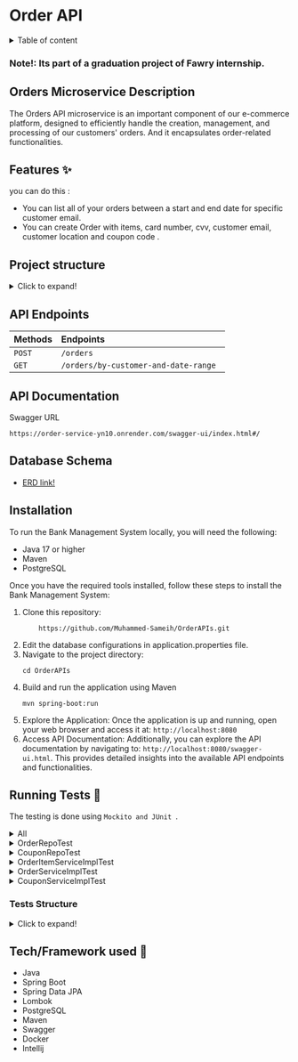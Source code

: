 # Order API

<details>
<summary>Table of content</summary>

- - [Shipping Microservice Description](#shipping-microservice-description)
  - [Features ✨](#features-)
  - [Project structure](#project-structure)
  - [API Endpoints](#api-endpoints)
  - [API Documentation](#api-documentation)
  - [Database Schema](#database-schema)
  - [Installation & How to use 📥](#installation-)
  - [Running Tests 🧪](#running-tests-)
    - [Tests Structure](#tests-structure)
  - [Tech/Framework used 🧰](#techframework-used-)
  </details>

### Note!: Its part of a graduation project of Fawry internship.

## Orders Microservice Description

The Orders API microservice is an important component of our e-commerce platform, designed to efficiently handle the creation, management, and processing of our customers' orders.
And it encapsulates order-related functionalities.

## Features ✨

you can do this :

- You can list all of your orders between a start and end date for specific customer email.
- You can create Order with items, card number, cvv, customer email, customer location and coupon code .

## Project structure

<details>
<summary>Click to expand!</summary>

```bash
## Project Structure

📦main
 ┣ 📂java
 ┃ ┗ 📂com
 ┃ ┃ ┗ 📂example
 ┃ ┃ ┃ ┗ 📂orderapis
 ┃ ┃ ┃ ┃ ┣ 📂controller
 ┃ ┃ ┃ ┃ ┃ ┗ 📜OrderController.java
 ┃ ┃ ┃ ┃ ┣ 📂entity
 ┃ ┃ ┃ ┃ ┃ ┣ 📜Coupon.java
 ┃ ┃ ┃ ┃ ┃ ┣ 📜Order.java
 ┃ ┃ ┃ ┃ ┃ ┗ 📜OrderItem.java
 ┃ ┃ ┃ ┃ ┣ 📂exception
 ┃ ┃ ┃ ┃ ┃ ┣ 📜ErrorDetails.java
 ┃ ┃ ┃ ┃ ┃ ┣ 📜GlobalExceptionHandler.java
 ┃ ┃ ┃ ┃ ┃ ┗ 📜RecordNotFoundException.java
 ┃ ┃ ┃ ┃ ┣ 📂mapper
 ┃ ┃ ┃ ┃ ┃ ┣ 📜CouponMapper.java
 ┃ ┃ ┃ ┃ ┃ ┣ 📜OrderMapper.java
 ┃ ┃ ┃ ┃ ┃ ┗ 📜OrderItemMapper.java
 ┃ ┃ ┃ ┃ ┣ 📂model
 ┃ ┃ ┃ ┃ ┃ ┣ 📂bank
 ┃ ┃ ┃ ┃ ┃ ┃ ┣ 📜DepositRequest.java
 ┃ ┃ ┃ ┃ ┃ ┃ ┗ 📜WithdawRequest.java
 ┃ ┃ ┃ ┃ ┃ ┣ 📂coupon
 ┃ ┃ ┃ ┃ ┃ ┃ ┣ 📜CouponModelForRequest.java
 ┃ ┃ ┃ ┃ ┃ ┃ ┣ 📜CouponModelForResponse.java
 ┃ ┃ ┃ ┃ ┃ ┃ ┗ 📜CouponModelForUseCoupon.java
 ┃ ┃ ┃ ┃ ┃ ┣ 📂order
 ┃ ┃ ┃ ┃ ┃ ┃ ┣ 📜OrderModelForRequest.java
 ┃ ┃ ┃ ┃ ┃ ┃ ┗ 📜OrderModelForResponse.java
 ┃ ┃ ┃ ┃ ┃ ┣ 📂orderItem
 ┃ ┃ ┃ ┃ ┃ ┃ ┣ 📜OrderItemModelForRequest.java
 ┃ ┃ ┃ ┃ ┃ ┃ ┗ 📜OrderItemModelForResponse.java
 ┃ ┃ ┃ ┃ ┃ ┣ 📂product
 ┃ ┃ ┃ ┃ ┃ ┃ ┣ 📜ProductModel.java
 ┃ ┃ ┃ ┃ ┃ ┃ ┗ 📜ProductModelForConsume.java
 ┃ ┃ ┃ ┃ ┃ ┣ 📂shipping
 ┃ ┃ ┃ ┃ ┃ ┃ ┗ 📜ShippingModel.java
 ┃ ┃ ┃ ┃ ┃ ┗ 📂store
 ┃ ┃ ┃ ┃ ┃ ┃ ┗ 📜StoreModelResponse.java
 ┃ ┃ ┃ ┃ ┣ 📂repo
 ┃ ┃ ┃ ┃ ┃ ┣ 📜CouponRepo.java
 ┃ ┃ ┃ ┃ ┃ ┣ 📜OrderRepo.java
 ┃ ┃ ┃ ┃ ┃ ┗ 📜OrderItemRepo.java
 ┃ ┃ ┃ ┃ ┣ 📂service
 ┃ ┃ ┃ ┃ ┃ ┣ 📂impl
 ┃ ┃ ┃ ┃ ┃ ┃ ┣ 📜CouponServiceImpl.java
 ┃ ┃ ┃ ┃ ┃ ┃ ┣ 📜OrderServiceImpl.java
 ┃ ┃ ┃ ┃ ┃ ┃ ┗ 📜OrderItemServiceImpl.java
 ┃ ┃ ┃ ┃ ┃ ┣ 📜CouponService.java
 ┃ ┃ ┃ ┃ ┃ ┣ 📜OrderService.java
 ┃ ┃ ┃ ┃ ┃ ┗ 📜OrderItemService.java
 ┃ ┃ ┃ ┃ ┗ 📜ShippingApIsApplication.java
 ┃ ┃ ┃ ┃ ┣ 📂util
 ┃ ┃ ┃ ┃ ┃ ┣ 📜CodeGenerator.java
 ┃ ┃ ┃ ┃ ┃ ┗ 📜RestApiClient.java
 ┗ 📂resources
 ┃ ┣ 📂db
 ┃ ┃ ┗ 📂migration
 ┃ ┃ ┃ ┣ 📜V1__create_order_orderItem_coupon_talbles.sql
 ┃ ┃ ┃ ┗ 📜V2__Change_Coupon_Code_Data_Type.sql
 ┃ ┗ 📜application.properties
```

</details>

</details>

## API Endpoints

| Methods | Endpoints                                |
| :------ | :--------------------------------------- |
| `POST`  | `/orders `                            |
| `GET`   | `/orders/by-customer-and-date-range ` |

## API Documentation

Swagger URL

```
https://order-service-yn10.onrender.com/swagger-ui/index.html#/
```

## Database Schema

- [ERD link!](https://mermaid.live/edit#pako:eNqVk99PwjAQx_-V5p5x2fgxyt4IYCQ6IYg-mCVLs1ZcMtrZXY3I9r9bNgwT9MF7WXufpve927d7SBQXEIDQ05RtNNtGkthYrKazFdk3m0PMJYqN0CTlZHl7mU5MgWordCy2LM1OfD0PZw_rcbgkSnOLOUNxotPZZB6O7wgqZFmc6zRpwafxanIzXpECGZriMn8Q3mSrSLZUx_P1LPyH9EaYhde_wFwrbhKMT8Xa9M0wiSnuLjv6o5czzc3y-zt5XCwX9_-YuTK5kmfSTpVquN7lv8ybp4XlEuN3lhkRKx3nQidCItsIcjbTH7MllXKcsjxKJQF5ZUUbl-XVVblv_4fWEeiAdYj1B7d-q9uMAF_FVkQQ2CUXL8xkGEEkK3uUGVQPO5lAgNqIDpj84J2jSSF4YVlhszmTEOzhA4JB3-nTrktHA-oNu13X68AOAr_nuDZoz_dpb0S9QdWBT6XsBa5D-3Q0Gnqe71JK_WG3vu25hk1JwVNUOmweSP1Oqi9xHO8h)

## Installation

To run the Bank Management System locally, you will need the following:
- Java 17 or higher
- Maven
- PostgreSQL

Once you have the required tools installed, follow these steps to install the Bank Management System:

1. Clone this repository:
    ```shell
        https://github.com/Muhammed-Sameih/OrderAPIs.git
    ```
2. Edit the database configurations in application.properties file.
3. Navigate to the project directory:
    ```shell
    cd OrderAPIs
    ```
4. Build and run the application using Maven
    ```shell
    mvn spring-boot:run
    ```
5. Explore the Application: Once the application is up and running, open your web browser and access it at: `http://localhost:8080`
6. Access API Documentation: Additionally, you can explore the API documentation by navigating to: `http://localhost:8080/swagger-ui.html`. This provides detailed insights into the available API endpoints and functionalities.
## Running Tests 🧪

The testing is done using `Mockito and JUnit `.

<details>
<summary> All </summary>

![coverage](https://github.com/Muhammed-Sameih/OrderAPIs/assets/77055492/23c47023-722f-426a-96b9-5fe4e783c5e3)

</details>

<details>
<summary> OrderRepoTest </summary>

![orderRepoTest](https://github.com/Muhammed-Sameih/OrderAPIs/assets/77055492/84d8ac86-3a1a-4a77-955b-1b1d9f921851)

</details>
<details>
<summary> CouponRepoTest </summary>

![couponRepoTest](https://github.com/Muhammed-Sameih/OrderAPIs/assets/77055492/c5d882c2-b10f-4be9-977b-d8f205dcb0cd)

</details>

<details>
<summary> OrderItemServiceImplTest </summary>

![orderItemServiceTest](https://github.com/Muhammed-Sameih/OrderAPIs/assets/77055492/cb27d1cb-f49b-4af6-8e79-b81357c02ba3)

</details>

<details>
<summary> OrderServiceImplTest</summary>

![orderServiceTest](https://github.com/Muhammed-Sameih/OrderAPIs/assets/77055492/c8340404-1506-4faa-bba0-d68c9f43825b)

</details>
<details>
<summary> CouponServiceImplTest </summary>

![couponServiceTest](https://github.com/Muhammed-Sameih/OrderAPIs/assets/77055492/f70903e2-ebc8-4c19-a7a8-9ff2f2a90d50)

</details>

### Tests Structure

<details>
<summary>Click to expand!</summary>

```bash
📦test
 ┣ 📂java
 ┃ ┗ 📂com
 ┃ ┃ ┗ 📂example
 ┃ ┃ ┃ ┗ 📂orderapis
 ┃ ┃ ┃ ┃ ┣ 📂repo
 ┃ ┃ ┃ ┃ ┃ ┣ 📜CouponRepoTest.java
 ┃ ┃ ┃ ┃ ┃ ┗ 📜OrderRepoTest.java
 ┃ ┃ ┃ ┃ ┣ 📂service
 ┃ ┃ ┃ ┃ ┃ ┗ 📂impl
 ┃ ┃ ┃ ┃ ┃ ┃ ┣ 📜CouponServiceImplTest.java
 ┃ ┃ ┃ ┃ ┃ ┃ ┣ 📜OrderServiceImplTest.java
 ┃ ┃ ┃ ┃ ┃ ┃ ┗ 📜OrderItemServiceImplTest.java
 ┃ ┃ ┃ ┃ ┗ 📜OrderApIsApplicationTests.java
 ┗ 📂resources
 ┃ ┗ 📜application.properties

```

</details>

## Tech/Framework used 🧰

- Java
- Spring Boot
- Spring Data JPA
- Lombok
- PostgreSQL
- Maven 
- Swagger
- Docker
- Intellij
